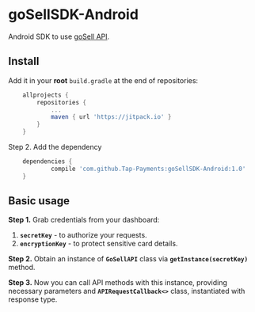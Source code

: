 # goSellSDK-Android
Android SDK to use [goSell API][1].


Install
--------
Add it in your **root** `build.gradle` at the end of repositories:
```groovy
	allprojects {
		repositories {
			...
			maven { url 'https://jitpack.io' }
		}
	}
```
Step 2. Add the dependency
```groovy
	dependencies {
	        compile 'com.github.Tap-Payments:goSellSDK-Android:1.0'
	}
```

Basic usage
-------------

**Step 1.** Grab credentials from your dashboard:<br>
1. **`secretKey`** - to authorize your requests.
2. **`encryptionKey`** - to protect sensitive card details.

**Step 2.** Obtain an instance of **`GoSellAPI`** class via **`getInstance(secretKey)`** method.

**Step 3.** Now you can call API methods with this instance, providing necessary parameters and **`APIRequestCallback<>`** class, instantiated with response type.

[1]:https://www.tap.company/developers/
